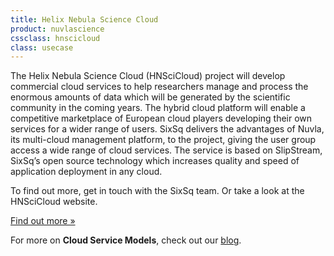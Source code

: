 ```yaml
---
title: Helix Nebula Science Cloud
product: nuvlascience
cssclass: hnscicloud
class: usecase
---
```


The Helix Nebula Science Cloud (HNSciCloud) project will develop commercial cloud services to help researchers manage and process the enormous amounts of data which will be generated by the scientific community in the coming years. The hybrid cloud platform will enable a competitive marketplace of European cloud players developing their own services for a wider range of users. SixSq delivers the advantages of Nuvla, its multi-cloud management platform, to the project, giving the user group access a wide range of cloud services. The service is based on SlipStream, SixSq’s open source technology which increases quality and speed of application deployment in any cloud.

To find out more, get in touch with the SixSq team. Or take a look at the HNSciCloud website.

<a href="http://www.hnscicloud.eu/" class="btn-sixsq color-3">
        Find out more &raquo;</a>

For more on **Cloud Service Models**, check out our [blog](https://media.sixsq.com/blog/tackling-cloud-jargon).
